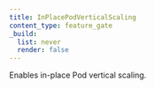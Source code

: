 ```yaml
---
title: InPlacePodVerticalScaling
content_type: feature_gate
_build:
  list: never
  render: false
---
```

Enables in-place Pod vertical scaling.
